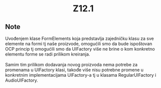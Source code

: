 <h1 align = "center"> Z12.1 </h1>

## Note
Uvođenjem klase FormElements koja predstavlja zajedničku klasu za sve elemente na formi tj naše proizvode, omogućili smo da bude ispoštovan OCP princip tj omogućili smo da UIFactory više ne brine o kom konkretno elementu forme se radi prilikom kreiranja. <br><br>Samim tim prilikom dodavanja novog proizvoda nema potrebe za promenama u UIFactory klasi,  takođe više nisu potrebne promene u konkretnim implementacijama UIFactory-a tj u klasama RegularUIFactory i AudioUIFactory. 


